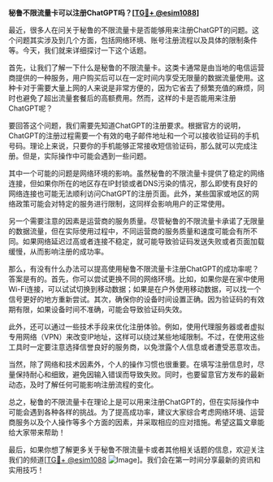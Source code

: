 **秘鲁不限流量卡可以注册ChatGPT吗？[[TG💪+ @esim1088](https://t.me/s/esim1088)]**

最近，很多人在问关于秘鲁的不限流量卡是否能够用来注册ChatGPT的问题。这个问题其实涉及到几个方面，包括网络环境、账号注册流程以及具体的限制条件等。今天，我们就来详细探讨一下这个话题。

首先，让我们了解一下什么是秘鲁的不限流量卡。这类卡通常是由当地的电信运营商提供的一种服务，用户购买后可以在一定时间内享受无限量的数据流量使用。这种卡对于需要大量上网的人来说是非常方便的，因为它省去了频繁充值的麻烦，同时也避免了超出流量套餐后的高额费用。然而，这样的卡是否能用来注册ChatGPT呢？

要回答这个问题，我们需要先知道ChatGPT的注册要求。根据官方的说明，ChatGPT的注册过程需要一个有效的电子邮件地址和一个可以接收验证码的手机号码。理论上来说，只要你的手机能够正常接收短信验证码，那么就可以完成注册。但是，实际操作中可能会遇到一些问题。

其中一个可能的问题是网络环境的影响。虽然秘鲁的不限流量卡提供了稳定的网络连接，但如果你所在的地区存在IP封锁或者DNS污染的情况，那么即使有良好的网络连接也可能无法顺利访问ChatGPT的注册页面。此外，某些国家或地区的网络政策可能会对特定的服务进行限制，这同样会影响用户的正常使用。

另一个需要注意的因素是运营商的服务质量。尽管秘鲁的不限流量卡承诺了无限量的数据流量，但在实际使用过程中，不同运营商的服务质量和速度可能会有所不同。如果网络延迟过高或者连接不稳定，就可能导致验证码发送失败或者页面加载缓慢，从而影响注册的成功率。

那么，有没有什么办法可以提高使用秘鲁不限流量卡注册ChatGPT的成功率呢？答案是有的。首先，你可以尝试更换不同的网络环境。比如，如果你是在家中使用Wi-Fi连接，可以试试切换到移动数据；如果是在户外使用移动数据，可以找一个信号更好的地方重新尝试。其次，确保你的设备时间设置正确。因为验证码的有效期有限，如果设备时间不准确，可能会导致验证码失效。

此外，还可以通过一些技术手段来优化注册体验。例如，使用代理服务器或者虚拟专用网络（VPN）来改变IP地址，这样可以绕过某些地域限制。不过，在使用这些工具时一定要注意选择信誉良好的服务商，以免泄露个人信息或者遭受恶意攻击。

当然，除了网络和技术因素外，个人的操作习惯也很重要。在填写注册信息时，尽量保持耐心和细致，避免因输入错误而导致失败。同时，也要留意官方发布的最新动态，及时了解任何可能影响注册流程的变化。

总之，秘鲁的不限流量卡在理论上是可以用来注册ChatGPT的，但在实际操作中可能会遇到各种各样的挑战。为了提高成功率，建议大家综合考虑网络环境、运营商服务以及个人操作等多个方面的因素，并采取相应的应对措施。希望这篇文章能给大家带来帮助！

最后，如果你想了解更多关于秘鲁不限流量卡或者其他相关话题的信息，欢迎关注我们的频道[[TG💪+ @esim1088](https://t.me/s/esim1088) ![Image](https://i.postimg.cc/4NQfJmqS/Snipaste-2025-05-13-00-14-12.png)]。我们会在第一时间分享最新的资讯和实用技巧！